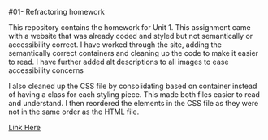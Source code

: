 #01- Refractoring homework

This repository contains the homework for Unit 1. This assignment came with a website that was already coded and styled but not semantically or accessibility correct. I have worked through the site, adding the semantically correct containers and cleaning up the code to make it easier to read. I have further added alt descriptions to all images to ease accessibility concerns

I also cleaned up the CSS file by consolidating based on container instead of having a class for each styling piece. This made both files easier to read and understand. I then reordered the elements in the CSS file as they were not in the same order as the HTML file. 

[Link Here](https://jimmason564.github.io/HW1/)
